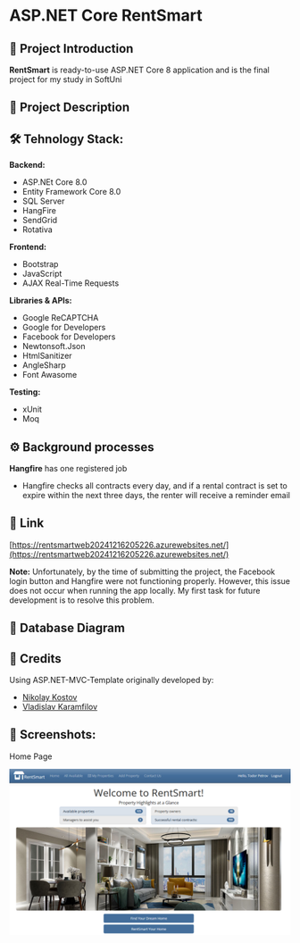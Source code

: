 # ASP.NET Core RentSmart
## 🏡 Project Introduction
**RentSmart** is ready-to-use ASP.NET Core 8 application and is the final project for my study in SoftUni

## 📝 Project Description


##  🛠️ Tehnology Stack:
**Backend:**
- ASP.NEt Core 8.0
- Entity Framework Core 8.0
- SQL Server
- HangFire
- SendGrid
- Rotativa

**Frontend:**
- Bootstrap
- JavaScript
- AJAX Real-Time Requests

**Libraries & APIs:**
- Google ReCAPTCHA
- Google for Developers
- Facebook for Developers
- Newtonsoft.Json
- HtmlSanitizer
- AngleSharp
- Font Awasome

**Testing:**
- xUnit
- Moq

## ⚙️ Background processes
**Hangfire** has one registered job
- Hangfire checks all contracts every day, and if a rental contract is set to expire within the next three days, the renter will receive a reminder email  

## 🔗 Link
[https://rentsmartweb20241216205226.azurewebsites.net/](https://rentsmartweb20241216205226.azurewebsites.net/)

**Note:** Unfortunately, by the time of submitting the project, the Facebook login button and Hangfire were not functioning properly. However, this issue does not occur when running the app locally. My first task for future development is to resolve this problem.

##  💾 Database Diagram


## 🤝 Credits
Using ASP.NET-MVC-Template originally developed by:
- [Nikolay Kostov](https://github.com/NikolayIT)
- [Vladislav Karamfilov](https://github.com/vladislav-karamfilov)


## 📸 Screenshots:
Home Page
<p align="center">
<img src="screenshots/homePage.png" alt="App Screenshot"  width="800">
</p>